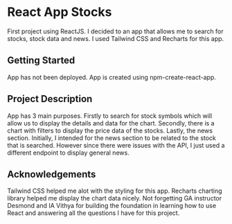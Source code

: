 # React App Stocks
First project using ReactJS. I decided to an app that allows me to search for stocks, stock data and news. I used Tailwind CSS and Recharts for this app.

## Getting Started
App has not been deployed. App is created using npm-create-react-app.

## Project Description
App has 3 main purposes.
Firstly to search for stock symbols which will allow us to display the details and data for the chart.
Secondly, there is a chart with filters to display the price data of the stocks.
Lastly, the news section. Initially, I intended for the news section to be related to the stock that is searched. However since there were issues with the API, I just used a different endpoint to display general news.

## Acknowledgements
Tailwind CSS helped me alot with the styling for this app. 
Recharts charting library helped me display the chart data nicely.
Not forgetting GA instructor Desmond and IA Vithya for building the foundation in learning how to use React and answering all the questions I have for this project.

